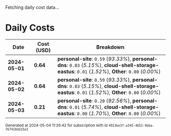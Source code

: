 Fetching daily cost data...
# Daily Costs

| Date | Cost (USD) | Breakdown |
|------|----------------|-----------|
| **2024-05-01** | **0.64** | **personal-site**: `0.59` (_93.33%_), **personal-dns**: `0.03` (_5.15%_), **cloud-shell-storage-eastus**: `0.01` (_1.52%_), **Other**: `0.00` (_0.00%_) |
| **2024-05-02** | **0.64** | **personal-site**: `0.59` (_93.33%_), **personal-dns**: `0.03` (_5.15%_), **cloud-shell-storage-eastus**: `0.01` (_1.52%_), **Other**: `0.00` (_0.00%_) |
| **2024-05-03** | **0.21** | **personal-site**: `0.20` (_92.56%_), **personal-dns**: `0.01` (_5.74%_), **cloud-shell-storage-eastus**: `0.00` (_1.70%_), **Other**: `0.00` (_0.00%_) |


<sup>Generated at 2024-05-04 11:26:42 for subscription with id `4913be3f-a345-4652-9bba-767418dd25e3`</sup>
